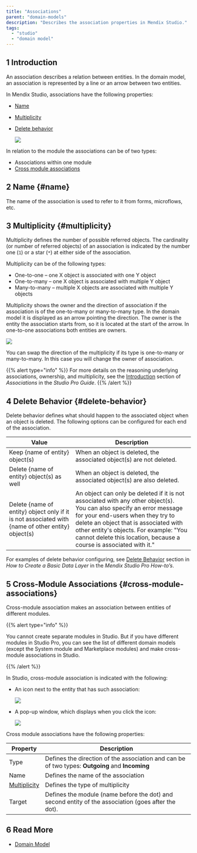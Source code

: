 ```yaml
---
title: "Associations"
parent: "domain-models"
description: "Describes the association properties in Mendix Studio."
tags:
  - "studio"
  - "domain model"
---
```


## 1 Introduction

An association describes a relation between entities. In the domain model, an association is represented by a line or an arrow between two entities.

In Mendix Studio, associations have the following properties:

* [Name](#name)
* [Multiplicity](#multiplicity)
* [Delete behavior](#delete-behavior)

    ![](attachments/domain-models-association-properties/association-properties.png)

In relation to the module the associations can be of two types:

* Associations within one module
* [Cross module associations](#cross-module-associations)

## 2 Name {#name}

The name of the association is used to refer to it from forms, microflows, etc.

## 3 Multiplicity {#multiplicity}

Multiplicity  defines the number of possible referred objects. The cardinality (or number of referred objects) of an association is indicated by the number one (`1`) or a star (`*`) at either side of the association.

Multiplicity can be of the following types:

* One-to-one – one X object is associated with one Y object
* One-to-many – one X object is associated with multiple Y object
* Many-to-many – multiple X objects are associated with multiple Y objects

Multiplicity shows the owner and the direction of association if the association is of the one-to-many or many-to-many type. In the domain model it is displayed as an arrow pointing the direction. The owner is the entity the association starts from, so it is located at the start of the arrow. In one-to-one associations both entities are owners.

![](attachments/domain-models-association-properties/association-domainmodel.png)

You can swap the direction of the multiplicity if its type is one-to-many or many-to-many. In this case you will change the owner of association.

{{% alert type="info" %}}
For more details on the reasoning underlying associations, ownership, and multiplicity, see the [Introduction](/refguide/associations#intro) section of *Associations* in the *Studio Pro Guide*.
{{% /alert %}}

## 4 Delete Behavior {#delete-behavior}

Delete behavior defines what should happen to the associated object when an object is deleted. The following options can be configured for each end of the association.

| Value                                                                                             | Description                                                                                                                                                                                                                                                                                                                    |
| ------------------------------------------------------------------------------------------------- | ------------------------------------------------------------------------------------------------------------------------------------------------------------------------------------------------------------------------------------------------------------------------------------------------------------------------------ |
| Keep {name of entity} object(s)                                                                   | When an object is deleted, the associated object(s) are not deleted.                                                                                                                                                                                                                                                           |
| Delete {name of entity} object(s) as well                                                         | When an object is deleted, the associated object(s) are also deleted.                                                                                                                                                                                                                                                          |
| Delete {name of entity} object only if it is not associated with {name of other entity} object(s) | An object can only be deleted if it is not associated with any other object(s). <br />You can also specify an error message for your end-users when they try to delete an object that is associated with other entity's objects. For example: "You cannot delete this location, because a course is associated with it." |

For examples of delete behavior configuring, see [Delete Behavior](/howto/data-models/create-a-basic-data-layer#delete-behavior) section in *How to Create a Basic Data Layer* in the *Mendix Studio Pro How-to’s*.


## 5 Cross-Module Associations {#cross-module-associations}

Cross-module association makes an association between entities of different modules.

{{% alert type="info" %}}

You cannot create separate modules in Studio. But if you have different modules in Studio Pro, you can see the list of different domain models (except the System module and Marketplace modules) and make cross-module associations in Studio.

{{% /alert %}}

In Studio, cross-module association is indicated with the following:

*  An icon next to the entity that has such association:

   ![](attachments/domain-models-association-properties/association-icon.png)

*  A pop-up window, which displays when you click the icon:

   ![](attachments/domain-models-association-properties/association-pop-up.png)

Cross module associations have the following properties:

| Property                      | Description                                                                                         |
| ----------------------------- | --------------------------------------------------------------------------------------------------- |
| Type                          | Defines the direction of the association and can be of two types: **Outgoing** and **Incoming**     |
| Name                          | Defines the name of the association                                                                 |
| [Multiplicity](#multiplicity) | Defines the type of multiplicity                                                                    |
| Target                        | Defines the module (name before the dot) and second entity of the association (goes after the dot). |

## 6 Read More

* [Domain Model](domain-models)
